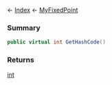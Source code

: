 ← [Index](Api-Index) ← [MyFixedPoint](VRage.MyFixedPoint)

### Summary

```csharp
public virtual int GetHashCode()
```

### Returns

[int](System.Int32)


